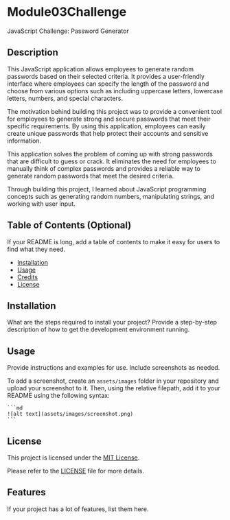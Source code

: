 # Module03Challenge

JavaScript Challenge: Password Generator

## Description

This JavaScript application allows employees to generate random passwords based on their selected criteria. It provides a user-friendly interface where employees can specify the length of the password and choose from various options such as including uppercase letters, lowercase letters, numbers, and special characters.

The motivation behind building this project was to provide a convenient tool for employees to generate strong and secure passwords that meet their specific requirements. By using this application, employees can easily create unique passwords that help protect their accounts and sensitive information.

This application solves the problem of coming up with strong passwords that are difficult to guess or crack. It eliminates the need for employees to manually think of complex passwords and provides a reliable way to generate random passwords that meet the desired criteria.

Through building this project, I learned about JavaScript programming concepts such as generating random numbers, manipulating strings, and working with user input.

## Table of Contents (Optional)

If your README is long, add a table of contents to make it easy for users to find what they need.

- [Installation](#installation)
- [Usage](#usage)
- [Credits](#credits)
- [License](#license)

## Installation

What are the steps required to install your project? Provide a step-by-step description of how to get the development environment running.

## Usage

Provide instructions and examples for use. Include screenshots as needed.

To add a screenshot, create an `assets/images` folder in your repository and upload your screenshot to it. Then, using the relative filepath, add it to your README using the following syntax:

    ```md
    ![alt text](assets/images/screenshot.png)
    ```

## License

This project is licensed under the [MIT License](https://opensource.org/licenses/MIT).

Please refer to the [LICENSE](./LICENSE) file for more details.

## Features

If your project has a lot of features, list them here.